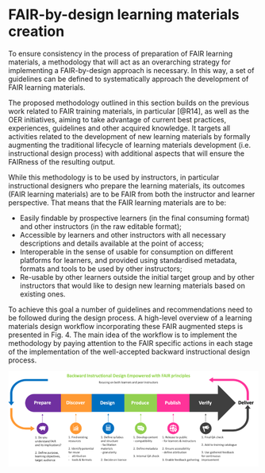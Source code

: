 # FAIR-by-design learning materials creation

To ensure consistency in the process of preparation of FAIR learning materials, a methodology that will act as an overarching strategy for implementing a FAIR-by-design approach is necessary. In this way, a set of guidelines can be defined to systematically approach the development of FAIR learning materials. 

The proposed methodology outlined in this section builds on the previous work related to FAIR training materials, in particular [@R14], as well as the OER initiatives, aiming to take advantage of current best practices, experiences, guidelines and other acquired knowledge. It targets all activities related to the development of new learning materials by formally augmenting the traditional lifecycle of learning materials development (i.e. instructional design process) with additional aspects that will ensure the FAIRness of the resulting output. 

While this methodology is to be used by instructors, in particular instructional designers who prepare the learning materials, its outcomes (FAIR learning materials) are to be FAIR from both the instructor and learner perspective. That means that the FAIR learning materials are to be: 

- Easily findable by prospective learners (in the final consuming format) and other instructors (in the raw editable format);
- Accessible by learners and other instructors with all necessary descriptions and details available at the point of access;
- Interoperable in the sense of usable for consumption on different platforms for learners, and provided using standardised metadata, formats and tools to be used by other instructors;
- Re-usable by other learners outside the initial target group and by other instructors that would like to design new learning materials based on existing ones.

To achieve this goal a number of guidelines and recommendations need to be followed during the design process. A high-level overview of a learning materials design workflow incorporating these FAIR augmented steps is presented in Fig. 4. The main idea of the workflow is to implement the methodology by paying attention to the FAIR specific actions in each stage of the implementation of the well-accepted backward instructional design process.

![Fig. 4 - FAIR-by-design learning materials workflow](./attachments/workflow.png)